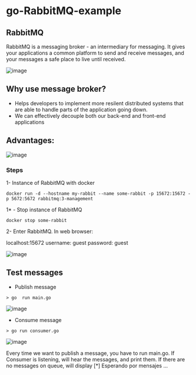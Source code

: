 # go-RabbitMQ-example

## RabbitMQ
RabbitMQ is a messaging broker - an intermediary for messaging. It gives your applications a common platform to send and receive messages, and your messages a safe place to live until received.


![image](https://user-images.githubusercontent.com/32901911/110122792-cea29b80-7d9e-11eb-835e-5ab05195fee2.png)

## Why use message broker?
- Helps developers to implement more resilent distributed systems that are able to handle parts of the application going down.
- We can effectively decouple both our back-end and front-end applications 

## Advantages:

![image](https://user-images.githubusercontent.com/32901911/110123294-8041cc80-7d9f-11eb-83f3-f5f4f725df84.png)



### Steps
1- Instance of RabbitMQ with docker
```
docker run -d --hostname my-rabbit --name some-rabbit -p 15672:15672 -p 5672:5672 rabbitmq:3-management
```
1* - Stop instance of RabbitMQ
```
docker stop some-rabbit
```

2- Enter RabbitMQ.  In web browser: 

localhost:15672
username: guest
password: guest

![image](https://user-images.githubusercontent.com/32901911/110125101-b6804b80-7da1-11eb-804b-7be418982ec2.png)


## Test messages

* Publish message
```
> go  run main.go
```
![image](https://user-images.githubusercontent.com/32901911/110133704-5e4e4700-7dab-11eb-985a-01a81497af34.png)


* Consume message
```
> go run consumer.go
``` 
![image](https://user-images.githubusercontent.com/32901911/110133780-7920bb80-7dab-11eb-8e8a-78f820a9be01.png)


Every time we want to publish a message, you have to run main.go. 
If Consumer is listening, will hear the messages, and print them. If there are no messages on queue, will display  [*] Esperando por mensajes ... 
